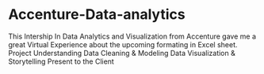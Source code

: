 # Accenture-Data-analytics
This Intership In Data Analytics and Visualization from Accenture gave me a great Virtual Experience about the upcoming formating in Excel sheet.
Project Understanding
Data Cleaning & Modeling
Data Visualization & Storytelling
Present to the Client
